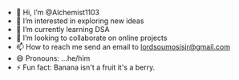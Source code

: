 - 👋 Hi, I’m @Alchemist1103
- 👀 I’m interested in exploring new ideas 
- 🌱 I’m currently learning DSA
- 💞️ I’m looking to collaborate on online projects
- 📫 How to reach me send an email to lordsoumosisjr@gmail.com
- 😄 Pronouns: ...he/him
- ⚡ Fun fact: Banana isn't a fruit it's a berry.

<!---
Alchemist1103/Alchemist1103 is a ✨ special ✨ repository because its `README.md` (this file) appears on your GitHub profile.
You can click the Preview link to take a look at your changes.
--->
